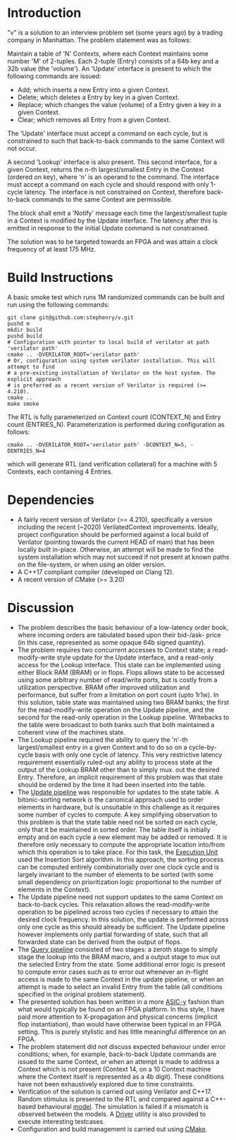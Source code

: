# Introduction

"v" is a solution to an interview problem set (some years ago) by a trading
company in Manhattan. The problem statement was as follows:

Maintain a table of 'N' Contexts, where each Context maintains some number 'M'
of 2-tuples. Each 2-tuple (Entry) consists of a 64b key and a 32b value (the
'volume'). An 'Update' interface is present to which the following commands are
issued:

- Add; which inserts a new Entry into a given Context.
- Delete; which deletes a Entry by key in a given Context.
- Replace; which changes the value (volume) of a Entry given a key in a given
  Context.
- Clear; which removes all Entry from a given Context.

The 'Update' interface must accept a command on each cycle, but is constrained
to such that back-to-back commands to the same Context will not occur.

A second 'Lookup' interface is also present. This second interface, for a given
Context, returns the n-th largest/smallest Entry in the Context (ordered on
key), where 'n' is an operand to the command. The interface must accept a
command on each cycle and should respond with only 1-cycle latency. The
interface is not constrained on Context, therefore back-to-back commands to the
same Context are permissible.

The block shall emit a 'Notify' message each time the largest/smallest tuple in
a Context is modified by the Update interface. The latency after this is emitted
in response to the initial Update command is not constrained.

The solution was to be targeted towards an FPGA and was attain a
clock frequency of at least 175 MHz.

# Build Instructions

A basic smoke test which runs 1M randomized commands can be built and run using
the following commands:

```shell
git clone git@github.com:stephenry/v.git
pushd m
mkdir build
pushd build
# Configuration with pointer to local build of verilator at path 'verilator path'
cmake .. -DVERILATOR_ROOT='verilator path'
# Or, configuration using system verilator installation. This will attempt to find
# a pre-existing installation of Verilator on the host system. The explicit approach
# is preferred as a recent version of Verilator is required (>= 4.210).
cmake ..
make smoke
```

The RTL is fully parameterized on Context count (CONTEXT_N) and Entry count
(ENTRIES_N). Parameterization is performed during configuration as follows:

```shell
cmake .. -DVERILATOR_ROOT='verilator path' -DCONTEXT_N=5, -DENTRIES_N=4
```

which will generate RTL (and verification collateral) for a machine with 5
Contexts, each containing 4 Entries.

# Dependencies

* A fairly recent version of Verilator (>= 4.210), specifically a version
  including the recent (~2020) VerilatedContext improvements. Ideally, project
  configuration should be performed against a local build of Verilator (pointing
  towards the current HEAD of main) that has been locally built
  in-place. Otherwise, an attempt will be made to find the system installation
  which may not succeed if not present at known paths on the file-system, or
  when using an older version.
* A C++17 compliant compiler (developed on Clang 12).
* A recent version of CMake (>= 3.20)

# Discussion

* The problem describes the basic behaviour of a low-latency order book, where
  incoming orders are tabulated based upon their bid-/ask- price (in this case,
  represented as some opaque 64b signed quantity).
* The problem requires two concurrent accesses to Context state; a
  read-modify-write style update for the Update interface, and a read-only
  access for the Lookup interface. This state can be implemented using either
  Block RAM (BRAM) or in flops. Flops allows state to be accessed using some
  arbitrary number of read/write ports, but is costly from a utilization
  perspective. BRAM offer improved utilization and performance, but suffer from
  a limitation on port count (upto 1r1w). In this solution, table state was
  maintained using two BRAM banks; the first for the read-modify-write operation
  on the Update pipeline, and the second for the read-only operation in the
  Lookup pipeline. Writebacks to the table were broadcast to both banks such
  that both maintained a coherent view of the machines state.
* The Lookup pipeline required the ability to query the 'n'-th largest/smallest
  entry in a given Context and to do so on a cycle-by-cycle basis with only one
  cycle of latency. This very restrictive latency requirement essentially
  ruled-out any ability to process state at the output of the Lookup BRAM other
  than to simply mux. out the desired Entry. Therefore, an implicit requirement
  of this problem was that state should be ordered by the time it had been
  inserted into the table.
* The [Update pipeline](./rtl/v_pipe_update.sv) was responsible for updates to
  the state table. A bitonic-sorting network is the canonical approach used to
  order elements in hardware, but is unsuitable in this challenge as it requires
  some number of cycles to compute. A key simplifying observation to this
  problem is that the state table need not be sorted on each cycle, only that it
  be maintained in sorted order. The table itself is initially empty and on each
  cycle a new element may be added or removed. It is therefore only necessary to
  compute the appropriate location into/from which this operation is to take
  place. For this task, the [Execution Unit](./rtl/v_pipe_update_exe.sv) used
  the Insertion Sort algorithm.  In this approach, the sorting process can be
  computed entirely combinatorially over one clock cycle and is largely
  invariant to the number of elements to be sorted (with some small dependency
  on prioritization logic proportional to the number of elements in the
  Context).
* The Update pipeline need not support updates to the same Context on
  back-to-back cycles. This relaxation allows the read-modify-write operation to
  be pipelined across two cycles if necessary to attain the desired clock
  frequency. In this solution, the update is performed across only one cycle as
  this should already be sufficient. The Update pipeline however implements only
  partial forwarding of state, such that all forwarded state can be derived from
  the output of flops.
* The [Query pipeline](./rtl/v_pipe_query.sv) consisted of two stages: a zeroth
  stage to simply stage the lookup into the BRAM macro, and a output stage to
  mux out the selected Entry from the state. Some additional error logic is
  present to compute error cases such as to error out whenever an in-flight
  access is made to the same Context in the update pipeline, or when an attempt
  is made to select an invalid Entry from the table (all conditions specified in
  the original problem statement).
* The presented solution has been written in a more
  [ASIC-y](./rtl/common/cmp.sv) fashion than what would typically be found on an
  FPGA platform. In this style, I have paid more attention to X-propagation and
  physical concerns (implicit flop instantiation), than would have otherwise
  been typical in an FPGA setting. This is purely stylistic and has little
  meaningful difference on an FPGA.
* The problem statement did not discuss expected behaviour under error
  conditions; when, for example, back-to-back Update commands are issued to the
  same Context, or when an attempt is made to address a Context which is not
  present (Context 14, on a 10 Context machine where the Context itself is
  represented as a 4b digit). These conditions have not been exhaustively
  explored due to time constraints.
* Verification of the solution is carried out using Verilator and C++17. Random
  stimulus is presented to the RTL and compared against a C++-based behavioural
  [model](./tb/mdl.cc). The simulation is failed if a mismatch is observed
  between the models. A [Driver](./tb/driver.cc) utility is also provided to
  execute interesting testcases.
* Configuration and build management is carried out using
  [CMake](./tb/CMakeLists.txt).
